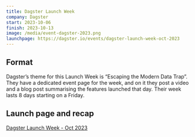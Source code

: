 ```yaml
---
title: Dagster Launch Week
company: Dagster
start: 2023-10-06
finish: 2023-10-13
image: /media/event-dagster-2023.png
launchpage: https://dagster.io/events/dagster-launch-week-oct-2023
---
```


## Format

Dagster’s theme for this Launch Week is “Escaping the Modern Data Trap”. They have a dedicated event page for the week, and on it they post a video and a blog post summarising the features launched that day. Their week lasts 8 days starting on a Friday.

## Launch page and recap

[Dagster Launch Week - Oct 2023](https://dagster.io/events/dagster-launch-week-oct-2023)